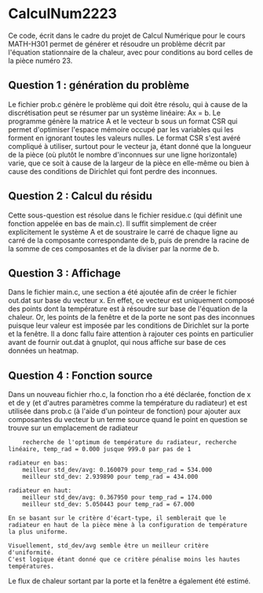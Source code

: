 # CalculNum2223

Ce code, écrit dans le cadre du projet de Calcul Numérique pour le cours MATH-H301 permet de générer et résoudre un problème décrit par l'équation stationnaire de la chaleur, avec pour conditions au bord celles de la pièce numéro 23.

## Question 1 : génération du problème

Le fichier prob.c génère le problème qui doit être résolu, qui à cause de la discrétisation peut se résumer par un système linéaire: Ax = b.
Le programme génère la matrice A et le vecteur b sous un format CSR qui permet d'optimiser l'espace mémoire occupé par les variables qui les forment en ignorant toutes les valeurs nulles. Le format CSR s'est avéré compliqué à utiliser, surtout pour le vecteur ja, étant donné que la longueur de la pièce (où plutôt le nombre d'inconnues sur une ligne horizontale) varie, que ce soit à cause de la largeur de la pièce en elle-même ou bien à cause des conditions de Dirichlet qui font perdre des inconnues.

## Question 2 : Calcul du résidu

Cette sous-question est résolue dans le fichier residue.c (qui définit une fonction appelée en bas de main.c). Il suffit simplement de créer explicitement le système A et de soustraire le carré de chaque ligne au carré de la composante correspondante de b, puis de prendre la racine de la somme de ces composantes et de la diviser par la norme de b.

## Question 3 : Affichage

Dans le fichier main.c, une section a été ajoutée afin de créer le fichier out.dat sur base du vecteur x. En effet, ce vecteur est uniquement composé des points dont la température est à résoudre sur base de l'équation de la chaleur. Or, les points de la fenêtre et de la porte ne sont pas des inconnues puisque leur valeur est imposée par les conditions de Dirichlet sur la porte et la fenêtre. Il a donc fallu faire attention à rajouter ces points en particulier avant de fournir out.dat à gnuplot, qui nous affiche sur base de ces données un heatmap.

## Question 4 : Fonction source

Dans un nouveau fichier rho.c, la fonction rho a été déclarée, fonction de x et de y (et d'autres paramètres comme la température du radiateur) et est utilisée dans prob.c (à l'aide d'un pointeur de fonction) pour ajouter aux composantes du vecteur b un terme source quand le point en question se trouve sur un emplacement de radiateur

        recherche de l'optimum de température du radiateur, recherche linéaire, temp_rad = 0.000 jusque 999.0 par pas de 1

    radiateur en bas:
        meilleur std_dev/avg: 0.160079 pour temp_rad = 534.000
        meilleur std_dev: 2.939890 pour temp_rad = 434.000

    radiateur en haut:
        meilleur std_dev/avg: 0.367950 pour temp_rad = 174.000
        meilleur std_dev: 5.050443 pour temp_rad = 67.000

    En se basant sur le critère d'écart-type, il semblerait que le radiateur en haut de la pièce mène à la configuration de température la plus uniforme.

    Visuellement, std_dev/avg semble être un meilleur critère d'uniformité.
    C'est logique étant donné que ce critère pénalise moins les hautes températures.

Le flux de chaleur sortant par la porte et la fenêtre a également été estimé.

